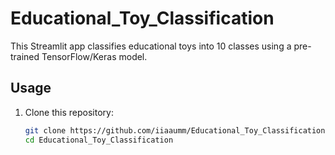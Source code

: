 # Educational_Toy_Classification


This Streamlit app classifies educational toys into 10 classes using a pre-trained TensorFlow/Keras model.

## Usage

1. Clone this repository:

   ```bash
   git clone https://github.com/iiaaumm/Educational_Toy_Classification.git
   cd Educational_Toy_Classification
